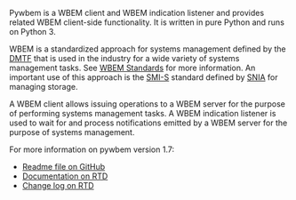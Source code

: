 Pywbem is a WBEM client and WBEM indication listener and provides related WBEM
client-side functionality. It is written in pure Python and runs on Python 3.

WBEM is a standardized approach for systems management defined by the
[DMTF](https://www.dmtf.org) that is used in the industry for a wide variety of
systems management tasks. See
[WBEM Standards](https://www.dmtf.org/standards/wbem) for more information. An
important use of this approach is the
[SMI-S](https://www.snia.org/tech_activities/standards/curr_standards/smi)
standard defined by [SNIA](https://www.snia.org) for managing storage.

A WBEM client allows issuing operations to a WBEM server for the purpose of
performing systems management tasks. A WBEM indication listener is used to wait
for and process notifications emitted by a WBEM server for the purpose of
systems management.

For more information on pywbem version 1.7:

- [Readme file on GitHub](https://github.com/pywbem/pywbem/blob/stable_1.7/README.md)
- [Documentation on RTD](https://pywbem.readthedocs.io/en/stable_1.7/)
- [Change log on RTD](https://pywbem.readthedocs.io/en/stable_1.7/changes.html)
